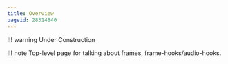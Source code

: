 ```yaml
---
title: Overview
pageid: 28314840
---
```


!!! warning 
    Under Construction

[//]: # (end-warning)

!!! note 
    Top-level page for talking about frames, frame-hooks/audio-hooks.

[//]: # (end-note)
